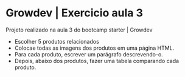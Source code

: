 # Growdev | Exercicio aula 3

Projeto realizado na aula 3 do bootcamp starter | Growdev

- Escolher 5 produtos relacionados 
- Colocae todas as imagens dos produtos em uma página HTML.
- Para cada produto, escrever um parágrafo descrevendo-o.
- Depois, abaixo dos produtos, fazer uma tabela comparando cada produto.